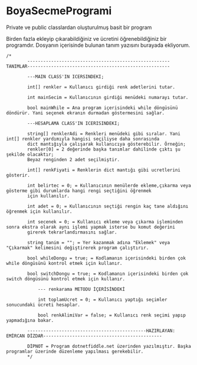 # BoyaSecmeProgrami
Private ve public classlardan oluşturulmuş basit bir program

Birden fazla ekleyip çıkarabildiğiniz ve ücretini öğrenebildiğiniz bir programdır.
Dosyanın içerisinde bulunan tanım yazısını burayada ekliyorum.

	/* 
			------------------------------------------------------TANIMLAR------------------------------------------------------
			
			---MAIN CLASS'IN ICERSINDEKI;
			
			int[] renkler = Kullanıcı girdiği renk adetlerini tutar.
			
			int mainSecim = Kullanıcının girdiği menüdeki numarayı tutar.
			
			bool mainWhile = Ana program içerisindeki while döngüsünü döndürür. Yani seçenek ekranın durmadan göstermesini sağlar.

			---HESAPLAMA CLASS'IN ICERISINDEKI;
			
			string[] renklerAdi = Renkleri menüdeki gibi sıralar. Yani int[] renkler yardımıyla hangisi seçiliyse daha sonrasında
			dict mantığıyla çalışarak kullanıcıya gösterebilir. Örneğin;
			renkler[0] = 2 değerinde başka tanımlar dahilinde çıktı şu şekilde olacaktır;
			Beyaz renginden 2 adet seçilmiştir.
			
			int[] renkFiyati = Renklerin dict mantığı gibi ucretlerini gösterir.
			
			int belirtec = 0; = Kullanıcının menülerde ekleme,çıkarma veya gösterme gibi durumlarda hangi rengi seçtiğini öğrenmek
			için kullanılır.
			
			int adet = 0; = Kullanıcının seçtiği rengin kaç tane aldığını öğrenmek için kullanılır.
			
			int secenek = 0; = Kullanıcı ekleme veya çıkarma işleminden sonra ekstra olarak aynı işlemi yapmak isterse bu komut değerini
			girerek tekrarlandırmasını sağlar.
			
			string tanim = ""; = Yer kazanmak adına "Eklemek" veya "Çıkarmak" kelimesini değiştirerek program çalıştırır.
			
			bool whileDongu = true; = Kodlamanın içerisindeki birden çok while döngüsünü kontrol etmek için kullanır.
			
			bool switchDongu = true; = Kodlamanın içerisindeki birden çok switch döngüsünü kontrol etmek için kullanır.
			
				--- renkarama METODU İÇERİSİNDEKİ
				
				int toplamUcret = 0; = Kullanıcı yaptığı seçimler sonucundaki ücreti hesaplar.
				
				bool renkAlimiVar = false; = Kullanıcı renk seçimi yapıp yapmadığına bakar.
			
			---------------------------------------------HAZIRLAYAN: EMİRCAN DİZDAR---------------------------------------------		
			
			DİPNOT = Program dotnetfiddle.net üzerinden yazılmıştır. Başka programlar üzerinde düzenleme yapılması gerekebilir.
			*/
